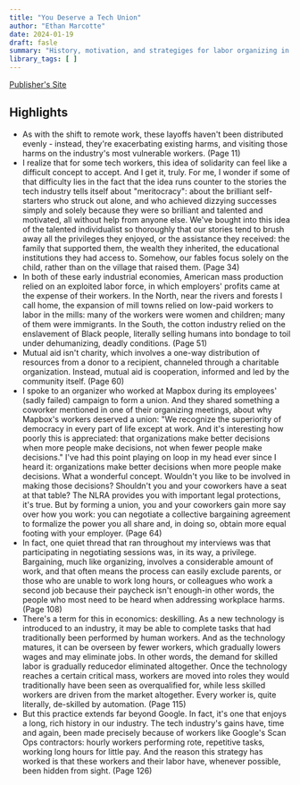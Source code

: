 ```yaml
---
title: "You Deserve a Tech Union"
author: "Ethan Marcotte"
date: 2024-01-19
draft: fasle
summary: "History, motivation, and strategiges for labor organizing in tech"
library_tags: [ ]
---
```


[Publisher's Site](https://abookapart.com/products/you-deserve-a-tech-union)

## Highlights
- As with the shift to remote work, these layoffs haven't been distributed
  evenly - instead, they're exacerbating existing harms, and visiting those
  harms on the industry's most vulnerable workers. (Page 11)
- I realize that for some tech workers, this idea of solidarity can feel like a
  difficult concept to accept. And I get it, truly. For me, I wonder if some of
  that difficulty lies in the fact that the idea runs counter to the stories
  the tech industry tells itself about "meritocracy": about the brilliant
  self-starters who struck out alone, and who achieved dizzying successes
  simply and solely because they were so brilliant and talented and motivated,
  all without help from anyone else. We've bought into this idea of the
  talented individualist so thoroughly that our stories tend to brush away all
  the privileges they enjoyed, or the assistance they received: the family that
  supported them, the wealth they inherited, the educational institutions they
  had access to. Somehow, our fables focus solely on the child, rather than on
  the village that raised them. (Page 34)
- In both of these early industrial economies, American mass production relied
  on an exploited labor force, in which employers' profits came at the expense
  of their workers. In the North, near the rivers and forests I call home, the
  expansion of mill towns relied on low-paid workers to labor in the mills:
  many of the workers were women and children; many of them were immigrants. In
  the South, the cotton industry relied on the enslavement of Black people,
  literally selling humans into bondage to toil under dehumanizing, deadly
  conditions. (Page 51)
- Mutual aid isn't charity, which involves a one-way distribution of resources
  from a donor to a recipient, channeled through a charitable organization.
  Instead, mutual aid is cooperation, informed and led by the community itself.
  (Page 60)
- I spoke to an organizer who worked at Mapbox during its employees' (sadly
  failed) campaign to form a union. And they shared something a coworker
  mentioned in one of their organizing meetings, about why Mapbox's workers
  deserved a union: "We recognize the superiority of democracy in every part of
  life except at work. And it's interesting how poorly this is appreciated:
  that organizations make better decisions when more people make decisions, not
  when fewer people make decisions." I've had this point playing on loop in my
  head ever since I heard it: organizations make better decisions when more
  people make decisions. What a wonderful concept. Wouldn't you like to be
  involved in making those decisions? Shouldn't you and your coworkers have a
  seat at that table? The NLRA provides you with important legal protections,
  it's true. But by forming a union, you and your coworkers gain more say over
  how you work: you can negotiate a collective bargaining agreement to
  formalize the power you all share and, in doing so, obtain more equal footing
  with your employer. (Page 64)
- In fact, one quiet thread that ran throughout my interviews was that
  participating in negotiating sessions was, in its way, a privilege.
  Bargaining, much like organizing, involves a considerable amount of work, and
  that often means the process can easily exclude parents, or those who are
  unable to work long hours, or colleagues who work a second job because their
  paycheck isn't enough-in other words, the people who most need to be heard
  when addressing workplace harms. (Page 108)
- There's a term for this in economics: deskilling. As a new technology is
  introduced to an industry, it may be able to complete tasks that had
  traditionally been performed by human workers. And as the technology matures,
  it can be overseen by fewer workers, which gradually lowers wages and may
  eliminate jobs. In other words, the demand for skilled labor is gradually
  reducedor eliminated altogether. Once the technology reaches a certain
  critical mass, workers are moved into roles they would traditionally have
  been seen as overqualified for, while less skilled workers are driven from
  the market altogether. Every worker is, quite literally, de-skilled by
  automation. (Page 115)
- But this practice extends far beyond Google. In fact, it's one that enjoys a
  long, rich history in our industry. The tech industry's gains have, time and
  again, been made precisely because of workers like Google's Scan Ops
  contractors: hourly workers performing rote, repetitive tasks, working long
  hours for little pay. And the reason this strategy has worked is that these
  workers and their labor have, whenever possible, been hidden from sight.
  (Page 126)

